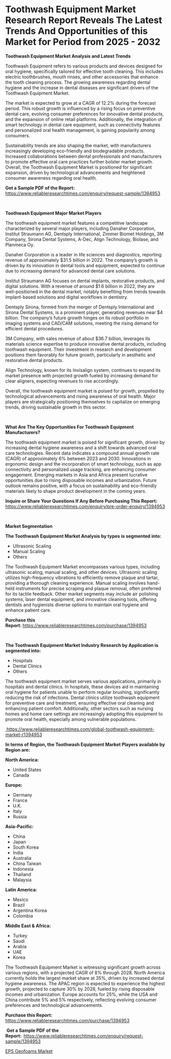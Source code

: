 <p><h1>Toothwash Equipment Market Research Report Reveals The Latest Trends And Opportunities of this Market for Period from 2025 - 2032</h1></p><p><strong>Toothwash Equipment Market Analysis and Latest Trends</strong></p>
<p><p>Toothwash Equipment refers to various products and devices designed for oral hygiene, specifically tailored for effective tooth cleaning. This includes electric toothbrushes, mouth rinses, and other accessories that enhance the tooth cleaning process. The growing awareness regarding dental hygiene and the increase in dental diseases are significant drivers of the Toothwash Equipment Market.</p><p>The market is expected to grow at a CAGR of 12.2% during the forecast period. This robust growth is influenced by a rising focus on preventive dental care, evolving consumer preferences for innovative dental products, and the expansion of online retail platforms. Additionally, the integration of smart technology in dental care equipment, such as connectivity features and personalized oral health management, is gaining popularity among consumers. </p><p>Sustainability trends are also shaping the market, with manufacturers increasingly developing eco-friendly and biodegradable products. Increased collaborations between dental professionals and manufacturers to promote effective oral care practices further bolster market growth. Overall, the Toothwash Equipment Market is positioned for significant expansion, driven by technological advancements and heightened consumer awareness regarding oral health.</p></p>
<p><strong>Get a Sample PDF of the Report:&nbsp;</strong> <a href="https://www.reliableresearchtimes.com/enquiry/request-sample/1394953?utm_campaign=2237&utm_medium=2&utm_source=Github&utm_content=ia&utm_term=22032025&utm_id=toothwash-equipment">https://www.reliableresearchtimes.com/enquiry/request-sample/1394953</a></p>
<p>&nbsp;</p>
<p><strong>Toothwash Equipment Major Market Players</strong></p>
<p><p>The toothwash equipment market features a competitive landscape characterized by several major players, including Danaher Corporation, Institut Straumann AG, Dentsply International, Zimmer Biomet Holdings, 3M Company, Sirona Dental Systems, A-Dec, Align Technology, Biolase, and Planmeca Oy. </p><p>Danaher Corporation is a leader in life sciences and diagnostics, reporting revenue of approximately $31.5 billion in 2022. The company’s growth is driven by its innovation in dental tools and equipment, expected to continue due to increasing demand for advanced dental care solutions.</p><p>Institut Straumann AG focuses on dental implants, restorative products, and digital solutions. With a revenue of around $1.6 billion in 2022, they are well-positioned in the dental market, notably benefiting from trends towards implant-based solutions and digital workflows in dentistry.</p><p>Dentsply Sirona, formed from the merger of Dentsply International and Sirona Dental Systems, is a prominent player, generating revenues near $4 billion. The company’s future growth hinges on its robust portfolio in imaging systems and CAD/CAM solutions, meeting the rising demand for efficient dental procedures.</p><p>3M Company, with sales revenue of about $36.7 billion, leverages its materials science expertise to produce innovative dental products, including toothwash equipment. Their investment in research and development positions them favorably for future growth, particularly in aesthetic and restorative dental products.</p><p>Align Technology, known for its Invisalign system, continues to expand its market presence with projected growth fueled by increasing demand for clear aligners, expecting revenues to rise accordingly. </p><p>Overall, the toothwash equipment market is poised for growth, propelled by technological advancements and rising awareness of oral health. Major players are strategically positioning themselves to capitalize on emerging trends, driving sustainable growth in this sector.</p></p>
<p>&nbsp;</p>
<p><strong>What Are The Key Opportunities For Toothwash Equipment Manufacturers?</strong></p>
<p><p>The toothwash equipment market is poised for significant growth, driven by increasing dental hygiene awareness and a shift towards advanced oral care technologies. Recent data indicates a compound annual growth rate (CAGR) of approximately 6% between 2023 and 2030. Innovations in ergonomic design and the incorporation of smart technology, such as app connectivity and personalized usage tracking, are enhancing consumer engagement. Emerging markets in Asia and Africa present lucrative opportunities due to rising disposable incomes and urbanization. Future outlook remains positive, with a focus on sustainability and eco-friendly materials likely to shape product development in the coming years.</p></p>
<p><strong>Inquire or Share Your Questions If Any Before Purchasing This Report:</strong> <a href="https://www.reliableresearchtimes.com/enquiry/pre-order-enquiry/1394953?utm_campaign=2237&utm_medium=2&utm_source=Github&utm_content=ia&utm_term=22032025&utm_id=toothwash-equipment">https://www.reliableresearchtimes.com/enquiry/pre-order-enquiry/1394953</a></p>
<p>&nbsp;</p>
<p><strong>Market Segmentation</strong></p>
<p><strong>The Toothwash Equipment Market Analysis by types is segmented into:</strong></p>
<p><ul><li>Ultrasonic Scaling</li><li>Manual Scaling</li><li>Others</li></ul></p>
<p><p>The Toothwash Equipment Market encompasses various types, including ultrasonic scaling, manual scaling, and other devices. Ultrasonic scaling utilizes high-frequency vibrations to efficiently remove plaque and tartar, providing a thorough cleaning experience. Manual scaling involves hand-held instruments for precise scraping and plaque removal, often preferred for its tactile feedback. Other market segments may include air polishing systems, laser dental equipment, and innovative cleaning tools, offering dentists and hygienists diverse options to maintain oral hygiene and enhance patient care.</p></p>
<p><strong>Purchase this Report:&nbsp;</strong><a href="https://www.reliableresearchtimes.com/purchase/1394953?utm_campaign=2237&utm_medium=2&utm_source=Github&utm_content=ia&utm_term=22032025&utm_id=toothwash-equipment">https://www.reliableresearchtimes.com/purchase/1394953</a></p>
<p>&nbsp;</p>
<p><strong>The Toothwash Equipment Market Industry Research by Application is segmented into:</strong></p>
<p><ul><li>Hospitals</li><li>Dental Clinics</li><li>Others</li></ul></p>
<p><p>The toothwash equipment market serves various applications, primarily in hospitals and dental clinics. In hospitals, these devices aid in maintaining oral hygiene for patients unable to perform regular brushing, significantly reducing the risk of infections. Dental clinics utilize toothwash equipment for preventive care and treatment, ensuring effective oral cleaning and enhancing patient comfort. Additionally, other sectors such as nursing homes and home care settings are increasingly adopting this equipment to promote oral health, especially among vulnerable populations.</p></p>
<p><a href="https://www.reliableresearchtimes.com/global-toothwash-equipment-market-r1394953?utm_campaign=2237&utm_medium=2&utm_source=Github&utm_content=ia&utm_term=22032025&utm_id=toothwash-equipment">&nbsp;https://www.reliableresearchtimes.com/global-toothwash-equipment-market-r1394953</a></p>
<p><strong>In terms of Region, the Toothwash Equipment Market Players available by Region are:</strong></p>
<p>
    <p> <strong> North America: </strong>
        <ul>
            <li>United States</li>
            <li>Canada</li>
        </ul>
        </p> 
    <p> <strong> Europe: </strong>
        <ul>
            <li>Germany</li>
            <li>France</li>
            <li>U.K.</li>
            <li>Italy</li>
            <li>Russia</li>
        </ul>
        </p> 
    <p> <strong> Asia-Pacific: </strong>
        <ul>
            <li>China</li>
            <li>Japan</li>
            <li>South Korea</li>
            <li>India</li>
            <li>Australia</li>
            <li>China Taiwan</li>
            <li>Indonesia</li>
            <li>Thailand</li>
            <li>Malaysia</li>
        </ul>
        </p> 
    <p> <strong> Latin America: </strong>
        <ul>
            <li>Mexico</li>
            <li>Brazil</li>
            <li>Argentina Korea</li>
            <li>Colombia</li>
        </ul>
        </p> 
    <p> <strong> Middle East & Africa: </strong>
        <ul>
            <li>Turkey</li>
            <li>Saudi</li>
            <li>Arabia</li>
            <li>UAE</li>
            <li>Korea</li>
        </ul>
    </p>
    </p>
<p><p>The Toothwash Equipment Market is witnessing significant growth across various regions, with a projected CAGR of 8% through 2028. North America currently holds the largest market share at 35%, driven by increased dental hygiene awareness. The APAC region is expected to experience the highest growth, projected to capture 30% by 2028, fueled by rising disposable incomes and urbanization. Europe accounts for 25%, while the USA and China contribute 5% and 5% respectively, reflecting evolving consumer preferences and technological advancements.</p></p>
<p><strong>Purchase this Report: </strong><a href="https://www.reliableresearchtimes.com/purchase/1394953?utm_campaign=2237&utm_medium=2&utm_source=Github&utm_content=ia&utm_term=22032025&utm_id=toothwash-equipment">https://www.reliableresearchtimes.com/purchase/1394953</a></p>
<p>&nbsp;<strong>Get a Sample PDF of the Report:&nbsp;&nbsp;</strong><a href="https://www.reliableresearchtimes.com/enquiry/request-sample/1394953?utm_campaign=2237&utm_medium=2&utm_source=Github&utm_content=ia&utm_term=22032025&utm_id=toothwash-equipment">https://www.reliableresearchtimes.com/enquiry/request-sample/1394953</a></p>
<p><strong></strong></p>
<p><p><a href="https://github.com/mcfred89/Market-Research-Report-List-1/blob/main/eps-geofoams-market.md?utm_campaign=2237&utm_medium=2&utm_source=Github&utm_content=ia&utm_term=22032025&utm_id=toothwash-equipment">EPS Geofoams Market</a></p></p>